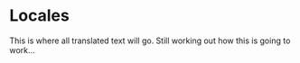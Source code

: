 # Locales

This is where all translated text will go. Still working out how this is going
to work...

